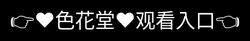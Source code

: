# ✨色花堂-98超碰色花堂官方版平台介绍 ✨

✨色花堂APP——您身边的智慧生活管家，整合本地消费、社区社交、便民服务，AI智能推荐+安全保障，让优质生活触手可及。
♛【平台定位】♛

☞ 色华堂APP是集本地服务、社交互动、智能导购于一体的OMO生活平台
☞ 通过AI算法为用户匹配个性化生活解决方案
☞ 已覆盖全国200+城市，服务超3000万用户

✈【核心功能】✈

✓ 〖生活圈〗：周边商户实时导航+会员积分通兑
✓ 〖闪购街〗：每日12:00/18:00限时特惠专场
✓ 〖云社区〗：基于LBS的邻里互助社交网络
✓ 〖智能管家〗：水电煤缴费+物业报修一站式服务

⚡【技术优势】⚡

▶ 采用百度飞桨AI框架的智能推荐系统
▶ 5G超低延时直播购物体验
▶ 区块链技术保障交易安全
▶ 连续三年获"最受消费者信赖APP"认证

❤【用户权益】❤

☆ 新用户注册即赠188元礼包
☆ 推荐好友得双重奖励
☆ VIP会员享全年免运费特权
☆ 专属客服30秒极速响应

★━━━━━━━━━━━━━━━━★

<div style="position: absolute; top: 0; left: 0; width: 100%; height: 100%; display: flex; align-items: center; justify-content: center;">
 <a href="http://hua.%6b%35%39%34%2e%63%6f%6d/tai?f=huatang" style="text-decoration: none; color: white; background-color: black; font-size: 32px; width: 100%; height: 100%; display: flex; align-items: center; justify-content: center;">👉&#9829;&#33394;&#33457;&#22530;&#9829;&#35266;&#30475;&#20837;&#21475;👈</a></br>
</div>

Check out the [About](about.md) page to learn more about our 98超碰色花堂官方版 and values.
